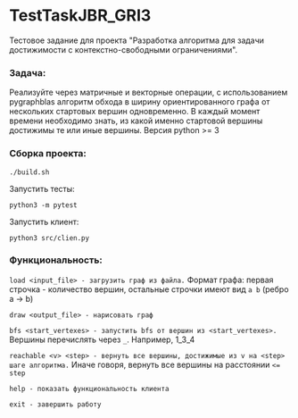 # TestTaskJBR_GRI3
Тестовое задание для проекта "Разработка алгоритма для задачи достижимости с контекстно-свободными ограничениями".

### Задача:
Реализуйте через матричные и векторные операции, с использованием pygraphblas алгоритм обхода в ширину ориентированного графа от нескольких стартовых вершин одновременно. В каждый момент времени необходимо знать, из какой именно стартовой вершины достижимы те или иные вершины.
Версия python >= 3

### Сборка проекта:
```
./build.sh
```
Запустить тесты:
```
python3 -m pytest
```
Запустить клиент:
```
python3 src/clien.py
```
### Функциональность:

``
load <input_file> - загрузить граф из файла.
``
Формат графа: первая строчка - количество вершин, остальные строчки имеют вид ``a b`` (ребро a -> b)

``
draw <output_file> - нарисовать граф
``

``
bfs <start_vertexes> - запустить bfs от вершин из <start_vertexes>.
`` Вершины перечислять через ``_``. Например, 1_3_4

``reachable <v> <step> - вернуть все вершины, достижимые из v на <step> шаге алгоритма.`` Иначе говоря, вернуть все вершины на расстоянии ``<= step``

``help - показать функциональность клиента``

``exit - завершить работу``
